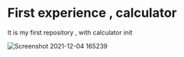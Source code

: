 # First experience , calculator

It is my first repository , with calculator init





![Screenshot 2021-12-04 165239](https://user-images.githubusercontent.com/88244132/144710094-e373b5f3-f73e-494f-a558-d6b9c117193b.png)
